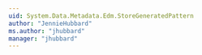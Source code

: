 ```yaml
---
uid: System.Data.Metadata.Edm.StoreGeneratedPattern
author: "JennieHubbard"
ms.author: "jhubbard"
manager: "jhubbard"
---
```

